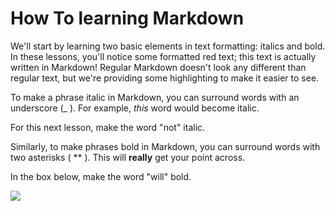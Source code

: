 # How To learning Markdown

 We'll start by learning two basic elements in text formatting: italics and bold. In these lessons, you'll notice some formatted red text; this text is actually written in Markdown! Regular Markdown doesn't look any different than regular text, but we're providing some highlighting to make it easier to see.

To make a phrase italic in Markdown, you can surround words with an underscore (_ ). For example, _this_ word would become italic.

For this next lesson, make the word "not" italic.

Similarly, to make phrases bold in Markdown, you can surround words with two asterisks ( ** ). This will **really** get your point across.

In the box below, make the word "will" bold.

![](https://scotch-res.cloudinary.com/image/upload/w_1050,q_auto:good,f_auto/media/https://scotch.io/wp-content/uploads/2015/02/guide-to-markdown-web-writing.png)
